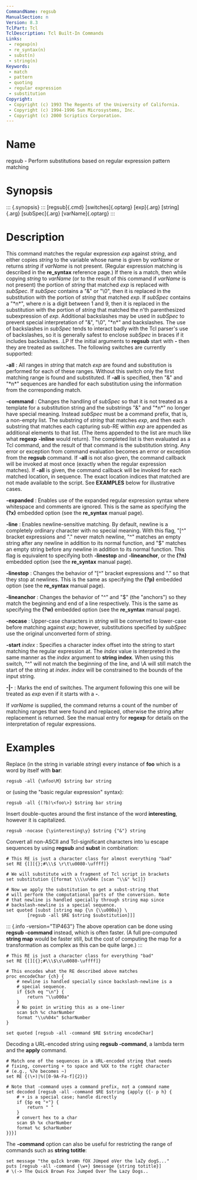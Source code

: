 ```yaml
---
CommandName: regsub
ManualSection: n
Version: 8.3
TclPart: Tcl
TclDescription: Tcl Built-In Commands
Links:
 - regexp(n)
 - re_syntax(n)
 - subst(n)
 - string(n)
Keywords:
 - match
 - pattern
 - quoting
 - regular expression
 - substitution
Copyright:
 - Copyright (c) 1993 The Regents of the University of California.
 - Copyright (c) 1994-1996 Sun Microsystems, Inc.
 - Copyright (c) 2000 Scriptics Corporation.
---
```


# Name

regsub - Perform substitutions based on regular expression pattern matching

# Synopsis

::: {.synopsis} :::
[regsub]{.cmd} [switches]{.optarg} [exp]{.arg} [string]{.arg} [subSpec]{.arg} [varName]{.optarg}
:::

# Description

This command matches the regular expression *exp* against *string*, and either copies *string* to the variable whose name is given by *varName* or returns *string* if *varName* is not present. (Regular expression matching is described in the **re_syntax** reference page.) If there is a match, then while copying *string* to *varName* (or to the result of this command if *varName* is not present) the portion of *string* that matched *exp* is replaced with *subSpec*. If *subSpec* contains a "&" or "\0", then it is replaced in the substitution with the portion of *string* that matched *exp*. If *subSpec* contains a "\*n*", where *n* is a digit between 1 and 9, then it is replaced in the substitution with the portion of *string* that matched the *n*'th parenthesized subexpression of *exp*. Additional backslashes may be used in *subSpec* to prevent special interpretation of "&", "\0", "\*n*" and backslashes. The use of backslashes in *subSpec* tends to interact badly with the Tcl parser's use of backslashes, so it is generally safest to enclose *subSpec* in braces if it includes backslashes. .LP If the initial arguments to **regsub** start with **-** then they are treated as switches.  The following switches are currently supported:

**-all**
: All ranges in *string* that match *exp* are found and substitution is performed for each of these ranges. Without this switch only the first matching range is found and substituted. If **-all** is specified, then "&" and "\*n*" sequences are handled for each substitution using the information from the corresponding match.

**-command**
: Changes the handling of *subSpec* so that it is not treated as a template for a substitution string and the substrings "&" and "\*n*" no longer have special meaning. Instead *subSpec* must be a command prefix, that is, a non-empty list.  The substring of *string* that matches *exp*, and then each substring that matches each capturing sub-RE within *exp* are appended as additional elements to that list. (The items appended to the list are much like what **regexp** **-inline** would return).  The completed list is then evaluated as a Tcl command, and the result of that command is the substitution string.  Any error or exception from command evaluation becomes an error or exception from the **regsub** command.
    If **-all** is not also given, the command callback will be invoked at most once (exactly when the regular expression matches). If **-all** is given, the command callback will be invoked for each matched location, in sequence. The exact location indices that matched are not made available to the script.
    See **EXAMPLES** below for illustrative cases.

**-expanded**
: Enables use of the expanded regular expression syntax where whitespace and comments are ignored.  This is the same as specifying the **(?x)** embedded option (see the **re_syntax** manual page).

**-line**
: Enables newline-sensitive matching.  By default, newline is a completely ordinary character with no special meaning.  With this flag, "[^" bracket expressions and "." never match newline, "^" matches an empty string after any newline in addition to its normal function, and "$" matches an empty string before any newline in addition to its normal function.  This flag is equivalent to specifying both **-linestop** and **-lineanchor**, or the **(?n)** embedded option (see the **re_syntax** manual page).

**-linestop**
: Changes the behavior of "[^" bracket expressions and "." so that they stop at newlines.  This is the same as specifying the **(?p)** embedded option (see the **re_syntax** manual page).

**-lineanchor**
: Changes the behavior of "^" and "$" (the "anchors") so they match the beginning and end of a line respectively.  This is the same as specifying the **(?w)** embedded option (see the **re_syntax** manual page).

**-nocase**
: Upper-case characters in *string* will be converted to lower-case before matching against *exp*;  however, substitutions specified by *subSpec* use the original unconverted form of *string*.

**-start** *index*
: Specifies a character index offset into the string to start matching the regular expression at. The *index* value is interpreted in the same manner as the *index* argument to **string index**. When using this switch, "^" will not match the beginning of the line, and \A will still match the start of the string at *index*. *index* will be constrained to the bounds of the input string.

**-\|-**
: Marks the end of switches.  The argument following this one will be treated as *exp* even if it starts with a **-**.


If *varName* is supplied, the command returns a count of the number of matching ranges that were found and replaced, otherwise the string after replacement is returned. See the manual entry for **regexp** for details on the interpretation of regular expressions.

# Examples

Replace (in the string in variable *string*) every instance of **foo** which is a word by itself with **bar**:

```
regsub -all {\mfoo\M} $string bar string
```

or (using the "basic regular expression" syntax):

```
regsub -all {(?b)\<foo\>} $string bar string
```

Insert double-quotes around the first instance of the word **interesting**, however it is capitalized.

```
regsub -nocase {\yinteresting\y} $string {"&"} string
```

Convert all non-ASCII and Tcl-significant characters into \u escape sequences by using **regsub** and **subst** in combination:

```
# This RE is just a character class for almost everything "bad"
set RE {[][{};#\\\$ \r\t\u0080-\uffff]}

# We will substitute with a fragment of Tcl script in brackets
set substitution {[format \\\\u%04x [scan "\\&" %c]]}

# Now we apply the substitution to get a subst-string that
# will perform the computational parts of the conversion. Note
# that newline is handled specially through string map since
# backslash-newline is a special sequence.
set quoted [subst [string map {\n {\\u000a}} \
        [regsub -all $RE $string $substitution]]]
```

::: {.info -version="TIP463"}
The above operation can be done using **regsub -command** instead, which is often faster. (A full pre-computed **string map** would be faster still, but the cost of computing the map for a transformation as complex as this can be quite large.)
:::

```
# This RE is just a character class for everything "bad"
set RE {[][{};#\\\$\s\u0080-\uffff]}

# This encodes what the RE described above matches
proc encodeChar {ch} {
    # newline is handled specially since backslash-newline is a
    # special sequence.
    if {$ch eq "\n"} {
        return "\\u000a"
    }
    # No point in writing this as a one-liner
    scan $ch %c charNumber
    format "\\u%04x" $charNumber
}

set quoted [regsub -all -command $RE $string encodeChar]
```

Decoding a URL-encoded string using **regsub -command**, a lambda term and the **apply** command.

```
# Match one of the sequences in a URL-encoded string that needs
# fixing, converting + to space and %XX to the right character
# (e.g., %7e becomes ~)
set RE {(\+)|%([0-9A-Fa-f]{2})}

# Note that -command uses a command prefix, not a command name
set decoded [regsub -all -command $RE $string {apply {{- p h} {
    # + is a special case; handle directly
    if {$p eq "+"} {
        return " "
    }
    # convert hex to a char
    scan $h %x charNumber
    format %c $charNumber
}}}]
```

The **-command** option can also be useful for restricting the range of commands such as **string totitle**:

```
set message "the quIck broWn fOX JUmped oVer the laZy dogS..."
puts [regsub -all -command {\w+} $message {string totitle}]
# \(-> The Quick Brown Fox Jumped Over The Lazy Dogs..
```

